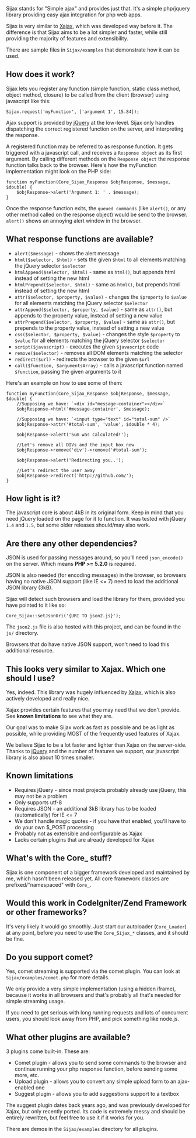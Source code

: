 Sijax stands for "Simple ajax" and provides just that.
It's a simple php/jquery library providing easy ajax integration for php web apps.

Sijax is very similar to [Xajax](http://xajax-project.org/), which was developed way before it.
The difference is that Sijax aims to be a lot simpler and faster, while still providing the majority of features and extensibility.

There are sample files in `Sijax/examples` that demonstrate how it can be used.

## How does it work? ##

Sijax lets you register any function (simple function, static class method, object method, closure) to be called from the client (browser) using javascript like this:

    Sijax.request('myFunction', ['argument 1', 15.84]);

Ajax support is provided by [jQuery](http://jquery.com/) at the low-level. Sijax only handles dispatching the correct registered function on the server, and interpreting the response.

A registered function may be referred to as response function. It gets triggered with a javascript call, and receives a `Response object` as its first argument. By calling different methods on the `Response object` the response function talks back to the browser.
Here's how the myFunction implementation might look on the PHP side:

    function myFunction(Core_Sijax_Response $objResponse, $message, $double) {
        $objResponse->alert('Argument 1: ' . $message);
    }

Once the response function exits, the `queued commands` (like `alert()`, or any other method called on the response object) would be send to the browser. `alert()` shows an annoying alert window in the browser.

## What response functions are available? ##

- `alert($message)` - shows the alert message
- `html($selector, $html)` - sets the given `$html` to all elements matching the jQuery selector `$selector`
- `htmlAppend($selector, $html)` - same as `html()`, but appends html instead of setting the new html
- `htmlPrepend($selector, $html)` - same as `html()`, but prepends html instead of setting the new html
- `attr($selector, $property, $value)` - changes the `$property` to `$value` for all elements matching the jQuery selector `$selector`
- `attrAppend($selector, $property, $value)` - same as `attr()`, but appends to the property value, instead of setting a new value
- `attrPrepend($selector, $property, $value)` - same as `attr()`, but prepends to the property value, instead of setting a new value
- `css($selector, $property, $value)` - changes the style `$property` to `$value` for all elements matching the jQuery selector `$selector`
- `script($javascript)` - executes the given `$javascript` code
- `remove($selector)` - removes all DOM elements matching the selector
- `redirect($url)` - redirects the browser to the given `$url`
- `call($function, $argumentsArray)` - calls a javascript function named `$function`, passing the given arguments to it

Here's an example on how to use some of them:

    function myFunction(Core_Sijax_Response $objResponse, $message, $double) {
        //Supposing we have: `<div id="message-container"></div>`
        $objResponse->html('#message-container', $message);

        //Supposing we have: `<input type="text" id="total-sum" />`
        $objResponse->attr('#total-sum', 'value', $double * 4);

        $objResponse->alert('Sum was calculated!');

        //Let's remove all DIVs and the input box now
        $objResponse->remove('div')->remove('#total-sum');

        $objResponse->alert('Redirecting you..');

        //Let's redirect the user away
        $objResponse->redirect('http://github.com/');
    }

## How light is it? ##

The javascript core is about 4kB in its original form. Keep in mind that you need jQuery loaded on the page for it to function. It was tested with jQuery `1.4` and `1.5`, but some older releases should/may also work.

## Are there any other dependencies? ##

JSON is used for passing messages around, so you'll need `json_encode()` on the server. Which means **PHP >= 5.2.0** is required.

JSON is also needed (for encoding messages) in the browser, so browsers having no native JSON support (like IE <= 7) need to load the additional JSON library (3kB).

Sijax will detect such browsers and load the library for them, provided you have pointed to it like so:

    Core_Sijax::setJsonUri('{URI TO json2.js}');

The `json2.js` file is also hosted with this project, and can be found in the `js/` directory.

Browsers that do have native JSON support, won't need to load this additional resource.

## This looks very similar to Xajax. Which one should I use? ##

Yes, indeed. This library was hugely influenced by [Xajax](http://xajax-project.org), which is also actively developed and really nice.

Xajax provides certain features that you may need that we don't provide. See **known limitations** to see what they are.

Our goal was to make Sijax work as fast as possible and be as light as possible, while providing MOST of the frequently used features of Xajax.

We believe Sijax to be a lot faster and lighter than Xajax on the server-side. Thanks to [jQuery](http://jquery.com/) and the number of features we support, our javascript library is also about 10 times smaller.

## Known limitations ##

- Requires jQuery - since most projects probably already use jQuery, this may not be a problem
- Only supports utf-8
- Requires JSON - an additional 3kB library has to be loaded (automatically) for IE <= 7
- We don't handle magic quotes - if you have that enabled, you'll have to do your own $_POST processing
- Probably not as extensible and configurable as Xajax
- Lacks certain plugins that are already developed for Xajax

## What's with the Core_ stuff? ##

Sijax is one component of a bigger framework developed and maintained by me, which hasn't been released yet. All core framework classes are prefixed/"namespaced" with `Core_`.

## Would this work in CodeIgniter/Zend Framework or other frameworks? ##

It's very likely it would go smoothly. Just start our autoloader (`Core_Loader`) at any point, before you need to use the `Core_Sijax_*` classes, and it should be fine.

## Do you support comet? ##

Yes, comet streaming is supported via the comet plugin. You can look at `Sijax/examples/comet.php` for more details.

We only provide a very simple implementation (using a hidden iframe), because it works in all browsers and that's probably all that's needed for simple streaming usage.

If you need to get serious with long running requests and lots of concurrent users, you should look away from PHP, and pick something like node.js.

## What other plugins are available? ##

3 plugins come built-in. These are:

- Comet plugin - allows you to send some commands to the browser and continue running your php response function, before sending some more, etc.
- Upload plugin - allows you to convert any simple upload form to an ajax-enabled one
- Suggest plugin - allows you to add suggestions support to a textbox

The suggest plugin dates back years ago, and was previously developed for Xajax, but only recently ported. Its code is extremely messy and should be entirely rewritten, but feel free to use it if it works for you.

There are demos in the `Sijax/examples` directory for all plugins.